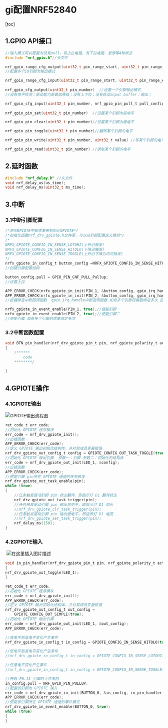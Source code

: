 # gi配置NRF52840

[toc]

## 1.GPIO API接口

```c
//输入模式可以配置为没有pull，有上拉电阻，有下拉电阻，悬浮等4种状态
#include "nrf_gpio.h"//头文件

nrf_gpio_range_cfg_output(uint32_t pin_range_start, uint32_t pin_range_end);
//配置多个IO引脚为输出模式

nrf_gpio_range_cfg_input(uint32_t pin_range_start, uint32_t pin_range_end, nrf_gpio_pin_pull_t pull_config)  //配置多个IO引脚为输入模式
     
nrf_gpio_cfg_output(uint32_t pin_number)  //设置一个引脚输出模式
//没有电平检测；驱动能力是最低等级；没有上下拉；没有启动input buffer；输出；

nrf_gpio_cfg_input(uint32_t pin_number, nrf_gpio_pin_pull_t pull_config)//设置一个引脚输入模式没有电平检测；驱动能力是最低等级；上下拉根据传入参数而定；启动input buffer；输入；
    
nrf_gpio_pin_set(uint32_t pin_number)  //设置某个引脚为高电平

nrf_gpio_pin_clear(uint32_t pin_number)//设置某个引脚为低电平

nrf_gpio_pin_toggle(uint32_t pin_number)//翻转某个引脚的电平

nrf_gpio_pin_write(uint32_t pin_number, uint32_t value) //写某个引脚的电平，可以写高，也可以写低

nrf_gpio_pin_read(uint32_t pin_number) //读取某个引脚的电平
```

## 2.延时函数

```c
#include "nrf_delay.h" //头文件
void nrf_delay_us(us_time);  
void nrf_delay_ms(uint32_t ms_time);  
```



## 3.中断

### 3.1中断引脚配置

```c
/*使用GPIOTE中断需要先初始化GPIOTE*/
/*初始化函数nrf_drv_gpiote.h文件里，可以从引脚配置定义跳转*/
/*
NRFX_GPIOTE_CONFIG_IN_SENSE_LOTOHI(上升沿触发)
NRFX_GPIOTE_CONFIG_IN_SENSE_HITOLO(下降沿触发)
NRFX_GPIOTE_CONFIG_IN_SENSE_TOGGLE(上升沿下降沿均可触发)
*/
nrfx_gpiote_in_config_t button_config =NRFX_GPIOTE_CONFIG_IN_SENSE_HITOLO(true);
//创建引脚配置结构

button_config.pull = GPIO_PIN_CNF_PULL_Pullup;
//设置上拉

APP_ERROR_CHECK(nrfx_gpiote_in_init(PIN_1, &button_config, gpio_irq_handle));//绑定引脚1
APP_ERROR_CHECK(nrfx_gpiote_in_init(PIN_2, &button_config, gpio_irq_handle));//绑定引脚2
//按键绑定中断回调函数  gpio_irq_handle中断回调函数 如有多个引脚则需要绑定多次 回调函数可以同一个

nrfx_gpiote_in_event_enable(PIN_1, true);//使能引脚一
nrfx_gpiote_in_event_enable(PIN_2, true);//使能引脚二
//使能引脚 如有多个引脚则需要绑定多次
```

### 3.2中断函数配置

```c
void BTN_pin_handler(nrf_drv_gpiote_pin_t pin, nrf_gpiote_polarity_t action)//BTN_pin_handler函数名可更改，参数不可更改
{
    /******
    	code
    ********/
    
}
```



## 4.GPIOTE操作

### 4.1GPIOTE输出



![GPIOTE输出流程图](https://img-blog.csdnimg.cn/2018122519091158.png?x-oss-process=image/watermark,type_ZmFuZ3poZW5naGVpdGk,shadow_10,text_aHR0cHM6Ly9ibG9nLmNzZG4ubmV0L3FxXzI4ODc3MTI1,size_16,color_FFFFFF,t_70)

```c
ret_code_t err_code;
//初始化 GPIOTE 程序模块
err_code = nrf_drv_gpiote_init();
//出错函数
APP_ERROR_CHECK(err_code);
//定义 GPIOTE 输出初始化结构体，并对其成员变量赋值
nrf_drv_gpiote_out_config_t config = GPIOTE_CONFIG_OUT_TASK_TOGGLE(true);
//初始化 GPIOTE 输出引脚  参数一：引脚 参数二：初始化的结构体
err_code = nrf_drv_gpiote_out_init(LED_1, &config);
//出错函数
APP_ERROR_CHECK(err_code);
//使能引脚 pin所在 GPIOTE 通道的任务触发
nrf_drv_gpiote_out_task_enable(pin);
while (true)
{
    //任务触发驱动引脚 pin 状态翻转，即指示灯 D1 翻转状态
    nrf_drv_gpiote_out_task_trigger(pin);
    //任务触发驱动引脚 pin 输出高电平，即指示灯 D1 熄灭
    //nrf_drv_gpiote_clr_task_trigger(pin);
    //任务触发驱动引脚 pin 输出低电平，即指示灯 D1 电亮
    //nrf_drv_gpiote_set_task_trigger(pin);
    nrf_delay_ms(150);
}
```

### 4.2GPIOTE输入

​			                                                        ![在这里插入图片描述](https://img-blog.csdnimg.cn/20181225191604389.png?x-oss-process=image/watermark,type_ZmFuZ3poZW5naGVpdGk,shadow_10,text_aHR0cHM6Ly9ibG9nLmNzZG4ubmV0L3FxXzI4ODc3MTI1,size_16,color_FFFFFF,t_70)

```c
void in_pin_handler(nrf_drv_gpiote_pin_t pin, nrf_gpiote_polarity_t action)
{
nrf_drv_gpiote_out_toggle(LED_1);
}

ret_code_t err_code;
//初始化 GPIOTE 程序模块
err_code = nrf_drv_gpiote_init();
APP_ERROR_CHECK(err_code);
//定义 GPIOTE 输出初始化结构体，并对其成员变量赋值
nrf_drv_gpiote_out_config_t out_config =
    GPIOTE_CONFIG_OUT_SIMPLE(true);
//初始化 GPIOTE 输出引脚
err_code = nrf_drv_gpiote_out_init(LED_1, &out_config);
APP_ERROR_CHECK(err_code);

//高电平到低电平变化产生事件
nrf_drv_gpiote_in_config_t in_config = GPIOTE_CONFIG_IN_SENSE_HITOLO(true);

//低电平到高电平变化产生事件
//nrf_drv_gpiote_in_config_t in_config = GPIOTE_CONFIG_IN_SENSE_LOTOHI(true);

//任意电平变化产生事件
//nrf_drv_gpiote_in_config_t in_config = GPIOTE_CONFIG_IN_SENSE_TOGGLE(true);

//开启 P0.13 引脚的上拉电阻
in_config.pull = NRF_GPIO_PIN_PULLUP;
//配置该引脚为 GPIOTE 输入
err_code = nrf_drv_gpiote_in_init(BUTTON_0, &in_config, in_pin_handler);
APP_ERROR_CHECK(err_code);
//使能该引脚所在 GPIOTE 通道的事件模式
nrf_drv_gpiote_in_event_enable(BUTTON_0, true);
while (true)
{
}
```


